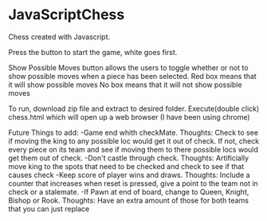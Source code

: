 # JavaScriptChess
Chess created with Javascript.

Press the button to start the game, white goes first.

Show Possible Moves button allows the users to toggle whether or not to show possible moves when a piece has been selected.
    Red box means that it will show possible moves
    No box means that it will not show possible moves

To run, download zip file and extract to desired folder. Execute(double click) chess.html which will open up a web browser (I have been using chrome)

Future Things to add:
    -Game end whith checkMate. Thoughts: Check to see if moving the king to any possible loc would get it out of check. If not, check every piece on its team and see if moving them to there possible locs would get them out of check.
    -Don't castle through check. Thoughts: Artificially move king to the spots that need to be checked and check to see if that causes check
    -Keep score of player wins and draws. Thoughts: Include a counter that increases when reset is pressed, give a point to the team not in check or a stalemate.
    -If Pawn at end of board, change to Queen, Knight, Bishop or Rook. Thoughts: Have an extra amount of those for both teams that you can just replace
